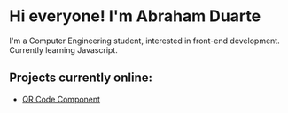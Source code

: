 <h1>Hi everyone! I'm Abraham Duarte</h1>
I'm a Computer Engineering student, interested in front-end development. Currently learning Javascript.

<h2><b>Projects currently online:</b></h2>
<ul>
  <li><a href="https://abe-duarte.github.io/QR-Code-Component/" alt="_blank">QR Code Component</a></li>
</ul>


